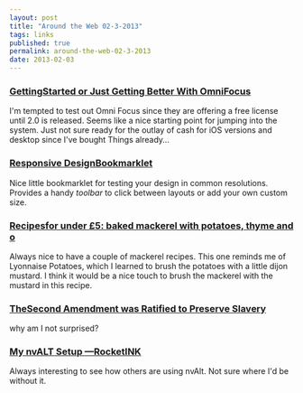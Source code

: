 ```yaml
---
layout: post
title: "Around the Web 02-3-2013"
tags: links
published: true
permalink: around-the-web-02-3-2013
date: 2013-02-03
---
```


### [​G​e​t​t​i​n​g​ ​S​t​a​r​t​e​d​ ​o​r​ ​J​u​s​t​ ​G​e​t​t​i​n​g​ ​B​e​t​t​e​r​ ​W​i​t​h​ ​O​m​n​i​F​o​c​u​s](http://bettermess.com/getting-started-or-just-getting-better-with-omnifocus/) 
I'm tempted to test out Omni Focus since they are offering a free license until 2.0 is released. Seems like a nice starting point for jumping into the system. Just not sure ready for the outlay of cash for iOS versions and desktop since I've bought Things already…
### [​R​e​s​p​o​n​s​i​v​e​ ​D​e​s​i​g​n​ ​B​o​o​k​m​a​r​k​l​e​t](http://responsive.victorcoulon.fr/) 
Nice little bookmarklet for testing your design in common resolutions. Provides a handy *toolbar* to click between layouts or add your own custom size.
### [​R​e​c​i​p​e​s​ ​f​o​r​ ​u​n​d​e​r​ ​£​5​:​ ​b​a​k​e​d​ ​m​a​c​k​e​r​e​l​ ​w​i​t​h​ ​p​o​t​a​t​o​e​s​,​ ​t​h​y​m​e​ ​a​n​d​ ​o](http://www.guardian.co.uk/lifeandstyle/2013/jan/19/recipes-under-5-baked-mackerel) 
Always nice to have a couple of mackerel recipes. This one reminds me of Lyonnaise Potatoes, which I learned to brush the potatoes with a little dijon mustard. I think it would be a nice touch to brush the mackerel with the mustard in this recipe.
### [​T​h​e​ ​S​e​c​o​n​d​ ​A​m​e​n​d​m​e​n​t​ ​w​a​s​ ​R​a​t​i​f​i​e​d​ ​t​o​ ​P​r​e​s​e​r​v​e​ ​S​l​a​v​e​r​y](http://truth-out.org/news/item/13890-the-second-amendment-was-ratified-to-preserve-slavery) 
why am I not surprised?
### [​M​y​ ​n​v​A​L​T​ ​S​e​t​u​p​ ​—​ ​R​o​c​k​e​t​I​N​K](http://rocketink.net/2013/01/my-nvalt-setup.html) 
Always interesting to see how others are using nvAlt. Not sure where I'd be without it.
